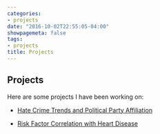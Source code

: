 ```yaml
---
categories:
- projects
date: "2016-10-02T22:55:05-04:00"
showpagemeta: false
tags:
- projects
title: Projects
---
```


## Projects 

Here are some projects I have been working on:

- [Hate Crime Trends and Political Party Affiliation](/Project1/)

- [Risk Factor Correlation with Heart Disease](/Project2/)
